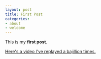 ```yaml
---
layout: post
title: First Post
categories:
- about
- welcome
---
```


This is my **first post**.

[Here's a video I've replayed a bajillion times.](https://www.youtube.com/watch?v=nYKwiusGYzM)
